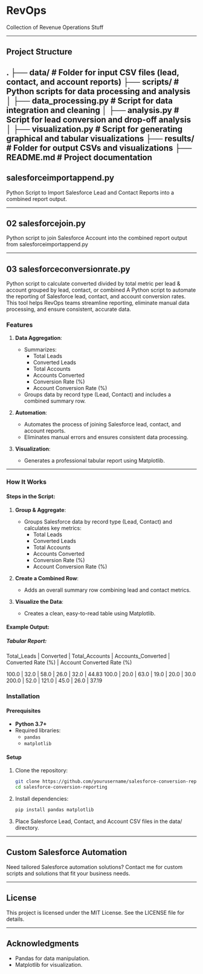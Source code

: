# RevOps
Collection of Revenue Operations Stuff

---

## Project Structure
.
├── data/                     # Folder for input CSV files (lead, contact, and account reports)
├── scripts/                  # Python scripts for data processing and analysis
│   ├── data_processing.py    # Script for data integration and cleaning
│   ├── analysis.py           # Script for lead conversion and drop-off analysis
│   ├── visualization.py      # Script for generating graphical and tabular visualizations
├── results/                  # Folder for output CSVs and visualizations
├── README.md                 # Project documentation
---

## salesforceimportappend.py
Python Script to Import Salesforce Lead and Contact Reports into a combined report output.

---

## 02 salesforcejoin.py
Python script to join Salesforce Account into the combined report output from salesforceimportappend.py

---

## 03 salesforceconversionrate.py
Python script to calculate converted divided by total metric per lead & account grouped by lead, contact, or combined
A Python script to automate the reporting of Salesforce lead, contact, and account conversion rates. This tool helps RevOps teams streamline reporting, eliminate manual data processing, and ensure consistent, accurate data.

### Features

1. **Data Aggregation**:
   - Summarizes:
     - Total Leads
     - Converted Leads
     - Total Accounts
     - Accounts Converted
     - Conversion Rate (%)
     - Account Conversion Rate (%)
   - Groups data by record type (Lead, Contact) and includes a combined summary row.

2. **Automation**:
   - Automates the process of joining Salesforce lead, contact, and account reports.
   - Eliminates manual errors and ensures consistent data processing.

3. **Visualization**:
   - Generates a professional tabular report using Matplotlib.

---

### How It Works

#### Steps in the Script:
1. **Group & Aggregate**:
   - Groups Salesforce data by record type (Lead, Contact) and calculates key metrics:
     - Total Leads
     - Converted Leads
     - Total Accounts
     - Accounts Converted
     - Conversion Rate (%)
     - Account Conversion Rate (%)

2. **Create a Combined Row**:
   - Adds an overall summary row combining lead and contact metrics.

3. **Visualize the Data**:
   - Creates a clean, easy-to-read table using Matplotlib.

#### Example Output:

##### Tabular Report:
Total_Leads | Converted | Total_Accounts | Accounts_Converted | Converted Rate (%) | Account Converted Rate (%)

100.0       | 32.0      | 58.0           | 26.0               | 32.0               | 44.83
100.0       | 20.0      | 63.0           | 19.0               | 20.0               | 30.0
200.0       | 52.0      | 121.0          | 45.0               | 26.0               | 37.19

### Installation

#### Prerequisites
- **Python 3.7+**
- Required libraries:
  - `pandas`
  - `matplotlib`

#### Setup
1. Clone the repository:
   ```bash
   git clone https://github.com/yourusername/salesforce-conversion-reporting.git
   cd salesforce-conversion-reporting
   ```
2.	Install dependencies:
    ```bash
    pip install pandas matplotlib
    ```
3.	Place Salesforce Lead, Contact, and Account CSV files in the data/ directory.

---

## Custom Salesforce Automation

Need tailored Salesforce automation solutions? Contact me for custom scripts and solutions that fit your business needs.

---

## License

This project is licensed under the MIT License. See the LICENSE file for details.

---

## Acknowledgments
-	Pandas for data manipulation.
-	Matplotlib for visualization.
